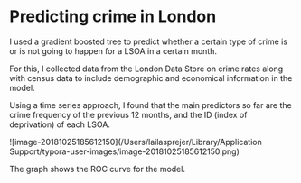 # Predicting crime in London

I used a gradient boosted tree to predict whether a certain type of crime is or is not going to happen for a LSOA in a certain month. 

For this, I collected data from the London Data Store on crime rates along with census data to include demographic and economical information in the model.

Using a time series approach, I found that the main predictors so far are the crime frequency of the previous 12 months, and the ID (index of deprivation) of each LSOA. 	

![image-20181025185612150](/Users/lailasprejer/Library/Application Support/typora-user-images/image-20181025185612150.png)



The graph shows the ROC curve for the model.

